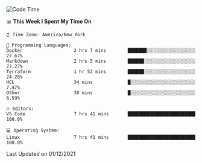 <!--START_SECTION:waka-->
![Code Time](http://img.shields.io/badge/Code%20Time-13%20hrs%2040%20mins-blue)

📊 **This Week I Spent My Time On** 

```text
⌚︎ Time Zone: America/New_York

💬 Programming Languages: 
Docker                   2 hrs 7 mins        ███████░░░░░░░░░░░░░░░░░░   27.67% 
Markdown                 2 hrs 5 mins        ██████░░░░░░░░░░░░░░░░░░░   27.27% 
Terraform                1 hr 52 mins        ██████░░░░░░░░░░░░░░░░░░░   24.28% 
HCL                      34 mins             █░░░░░░░░░░░░░░░░░░░░░░░░   7.47% 
Other                    30 mins             █░░░░░░░░░░░░░░░░░░░░░░░░   6.59%

🔥 Editors: 
VS Code                  7 hrs 41 mins       █████████████████████████   100.0%

💻 Operating System: 
Linux                    7 hrs 41 mins       █████████████████████████   100.0%

```


 Last Updated on 01/12/2021
<!--END_SECTION:waka-->